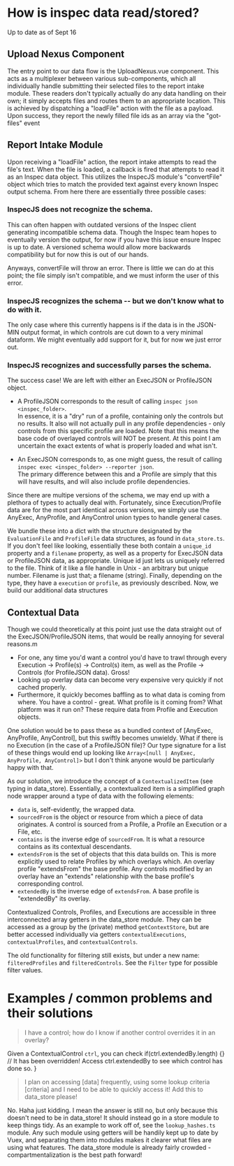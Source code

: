 # How is inspec data read/stored?

Up to date as of Sept 16


## Upload Nexus Component

The entry point to our data flow is the UploadNexus.vue component.
This acts as a multiplexer between various sub-components, which all individually handle submitting their selected files to the report intake module.
These readers don't typically actually do any data handling on their own; it simply accepts files and routes them to an appropriate location.
This is achieved by dispatching a "loadFile" action with the file as a payload.
Upon success, they report the newly filled file ids as an array via the "got-files" event

## Report Intake Module

Upon receiving a "loadFile" action, the report intake attempts to read the file's text.
When the file is loaded, a callback is fired that attempts to read it as an Inspec data object.
This utilizes the InspecJS module's "convertFile" object which tries to match the provided text against every known Inspec output schema.
From here there are essentially three possible cases:

### InspecJS does not recognize the schema.

This can often happen with outdated versions of the Inspec client generating incompatible schema data.
Though the Inspec team hopes to eventually version the output, for now if you have this issue ensure Inspec is up to date.
A versioned schema would allow more backwards compatibility but for now this is out of our hands.

Anyways, convertFile will throw an error. 
There is little we can do at this point; the file simply isn't compatible, and we must inform the user of this error.

### InspecJS recognizes the schema -- but we don't know what to do with it.

The only case where this currently happens is if the data is in the JSON-MIN output format, in which controls are cut down to a very minimal dataform.
We might eventually add support for it, but for now we just error out.

### InspecJS recognizes and successfully parses the schema.

The success case!
We are left with either an ExecJSON or ProfileJSON object.

 - A ProfileJSON corresponds to the result of calling `inspec json <inspec_folder>`.  
 In essence, it is a "dry" run of a profile, containing only the controls but no results.
 It also will not actually pull in any profile dependencies - only controls from this specific profile are loaded.
 Note that this means the base code of overlayed controls will NOT be present.
 At this point I am uncertain the exact extents of what is properly loaded and what isn't.

 - An ExecJSON corresponds to, as one might guess, the result of calling `inspec exec <inspec_folder> --reporter json`.  
 The primary difference between this and a Profile are simply that this will have results, and will also include profile dependencies.

Since there are multipe versions of the schema, we may end up with a plethora of types to actually deal with.
Fortunately, since Execution/Profile data are for the most part identical across versions, we simply use the AnyExec, AnyProfile, and AnyControl union types to handle general cases.

We bundle these into a dict with the structure designated by the `EvaluationFile` and `ProfileFile` data structures, as found in `data_store.ts`.
If you don't feel like looking, essentially these both contain a `unique_id` property and a `filename` property, as well as a property for ExecJSON data or ProfileJSON data, as appropriate.
Unique id just lets us uniquely referred to the file.
Think of it like a file handle in Unix - an arbitrary but unique number.
Filename is just that; a filename (string).
Finally, depending on the type, they have a `execution` or `profile`, as previously described. 
Now, we build our additional data structures

## Contextual Data

Though we could theoretically at this point just use the data straight out of the ExecJSON/ProfileJSON items, that would be really annoying for several reasons.m

- For one, any time you'd want a control you'd have to trawl through every Execution -> Profile(s) -> Control(s) item, as well as the Profile -> Controls (for ProfileJSON data). Gross!
- Looking up overlay data can become very expensive very quickly if not cached properly.
- Furthermore, it quickly becomes baffling as to what data is coming from where.
You have a control - great. What profile is it coming from? What platform was it run on? These require data from Profile and Execution objects.

One solution would be to pass these as a bundled context of [AnyExec, AnyProfile, AnyControl], but this swiftly becomes unwieldy.
What if there is no Execution (in the case of a ProfileJSON file)?
Our type signature for a list of these things would end up looking like `Array<[null | AnyExec, AnyProfile, AnyControl]>` but I don't think anyone would be particularly happy with that. 

As our solution, we introduce the concept of a `ContextualizedItem` (see typing in data_store).
Essentially, a contextualized item is a simplified graph node wrapper around a type of data with the following elements:
 - `data` is, self-evidently, the wrapped data.
 - `sourcedFrom` is the object or resource from which a piece of data originates. A control is sourced from a Profile, a Profile an Execution or a File, etc.
 - `contains` is the inverse edge of `sourcedFrom`. It is what a resource contains as its contextual descendants.
 - `extendsFrom` is the set of objects that this data builds on. This is more explicitly used to relate Profiles by which overlays which. An overlay profile "extendsFrom" the base profile. Any controls modified by an overlay have an "extends" relationship with the base profile's corresponding control.
 - `extendedBy` is the inverse edge of `extendsFrom`. A base profile is "extendedBy" its overlay.

Contextualized Controls, Profiles, and Executions are accessible in three interconnected array getters in the data_store module.
They can be accessed as a group by the (private) method `getContextStore`, but are better accessed individually via getters `contextualExecutions`, `contextualProfiles`, and `contextualControls`.

The old functionality for filtering still exists, but under a new name: `filteredProfiles` and `filteredControls`. 
See the `Filter` type for possible filter values.

# Examples / common problems and their solutions

> I have a control; how do I know if another control overrides it in an overlay?

Given a ContextualControl `ctrl`, you can check
    if(ctrl.extendedBy.length) {}
        // It has been overridden! Access ctrl.extendedBy to see which control has done so.
    }

> I plan on accessing \[data\] frequently, using some lookup criteria \[criteria\] and I need to be able to quickly access it! Add this to data_store please!

No.
Haha just kidding. I mean the answer is still no, but only because this doesn't need to be in data_store!
It should instead go in a store module to keep things tidy.
As an example to work off of, see the `lookup_hashes.ts` module. 
Any such module using getters will be handily kept up to date by Vuex, and separating them into modules makes it clearer what files are using what features. 
The data_store module is already fairly crowded - compartmentalization is the best path forward!






